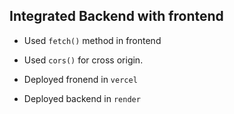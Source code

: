 ## Integrated Backend with frontend
- Used `fetch()` method in frontend
- Used `cors()` for cross origin.

- Deployed fronend in `vercel`
- Deployed backend in `render`
